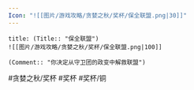 ```yaml
---
Icon: "![[图片/游戏攻略/贪婪之秋/奖杯/保全联盟.png|30]]"
---
```

```ad-common-bronze-trophy
title: (Title:: "保全联盟")
![[图片/游戏攻略/贪婪之秋/奖杯/保全联盟.png|100]]

(Comment:: "你决定从守卫团的政变中解救联盟")
```

#贪婪之秋/奖杯 #奖杯 #奖杯/铜
